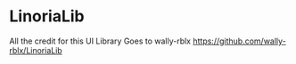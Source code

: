 # LinoriaLib
All the credit for this UI Library Goes to wally-rblx
https://github.com/wally-rblx/LinoriaLib
